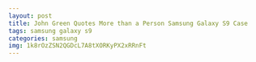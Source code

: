 ```yaml
---
layout: post
title: John Green Quotes More than a Person Samsung Galaxy S9 Case
tags: samsung galaxy s9
categories: samsung
img: 1k8rOzZSN2QGDcL7A8tXORKyPX2xRRnFt
---
```

